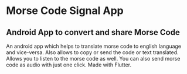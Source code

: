 # Morse Code Signal App

## Android App to convert and share Morse Code

 An android app which helps to translate morse code to english language and vice-versa. Also allows to copy or send the code or text translated. Allows you to listen to the morse code as well. You can also send morse code as audio with just one click. Made with Flutter.

 